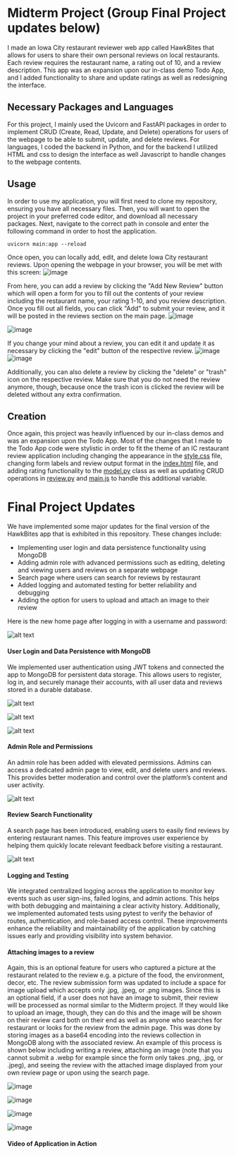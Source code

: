 # Midterm Project (Group Final Project updates below)

I made an Iowa City restaurant reviewer web app called HawkBites that allows for users to share their own personal reviews on local restaurants. Each review requires the restaurant name, a rating out of 10, and a review description. This app was an expansion upon our in-class demo Todo App, and I added functionality to share and update ratings as well as redesigning the interface.

## Necessary Packages and Languages

For this project, I mainly used the Uvicorn and FastAPI packages in order to implement CRUD (Create, Read, Update, and Delete) operations for users of the webpage to be able to submit, update, and delete reviews. For languages, I coded the backend in Python, and for the backend I utilized HTML and css to design the interface as well Javascript to handle changes to the webpage contents.

## Usage

In order to use my application, you will first need to clone my repository, ensuring you have all necessary files. Then, you will want to open the project in your preferred code editor, and download all necessary packages. Next, navigate to the correct path in console and enter the following command in order to host the application.

```console
uvicorn main:app --reload
```

Once open, you can locally add, edit, and delete Iowa City restaurant reviews. Upon opening the webpage in your browser, you will be met with this screen: ![image](https://github.com/user-attachments/assets/ba7190ae-26c1-4ad3-93aa-e80995e7e8ee)

From here, you can add a review by clicking the "Add New Review" button which will open a form for you to fill out the contents of your review including the restaurant name, your rating 1-10, and you review description. Once you fill out all fields, you can click "Add" to submit your review, and it will be posted in the reviews section on the main page.
![image](https://github.com/user-attachments/assets/55cae84b-5833-4754-af5e-ca886d2888d0)

![image](https://github.com/user-attachments/assets/e2883b97-0499-4807-914d-823f1871648a)

If you change your mind about a review, you can edit it and update it as necessary by clicking the "edit" button of the respective review.
![image](https://github.com/user-attachments/assets/3f3235f3-7e91-49c1-82fe-70a53bf155b6)
![image](https://github.com/user-attachments/assets/9f3e0119-23d9-4a50-ad73-6350cef2956d)

Additionally, you can also delete a review by clicking the "delete" or "trash" icon on the respective review. Make sure that you do not need the review anymore, though, because once the trash icon is clicked the review will be deleted without any extra confirmation.

## Creation

Once again, this project was heavily influenced by our in-class demos and was an expansion upon the Todo App. Most of the changes that I made to the Todo App code were stylistic in order to fit the theme of an IC restaurant review application including changing the appearance in the [style.css](https://github.com/moore025/cs3980/blob/ed9c9a8d57fa327d731d0ed9fd7b57e96bf2eaac/midterm_project/frontend/style.css) file, changing form labels and review output format in the [index.html](https://github.com/moore025/cs3980/blob/ed9c9a8d57fa327d731d0ed9fd7b57e96bf2eaac/midterm_project/frontend/index.html) file, and adding rating functionality to the [model.py](https://github.com/moore025/cs3980/blob/ed9c9a8d57fa327d731d0ed9fd7b57e96bf2eaac/midterm_project/model.py) class as well as updating CRUD operations in [review.py](https://github.com/moore025/cs3980/blob/ed9c9a8d57fa327d731d0ed9fd7b57e96bf2eaac/midterm_project/review.py) and [main.js](https://github.com/moore025/cs3980/blob/ed9c9a8d57fa327d731d0ed9fd7b57e96bf2eaac/midterm_project/frontend/main.js) to handle this additional variable.

# Final Project Updates

We have implemented some major updates for the final version of the HawkBites app that is exhibited in this repository. These changes include: 
- Implementing user login and data persistence functionality using MongoDB
- Adding admin role with advanced permissions such as editing, deleting and viewing users and reviews on a separate webpage
- Search page where users can search for reviews by restaurant
- Added logging and automated testing for better reliability and debugging
- Adding the option for users to upload and attach an image to their review


Here is the new home page after logging in with a username and password: 

![alt text](screenshots/image-5.png)


#### User Login and Data Persistence with MongoDB
We implemented user authentication using JWT tokens and connected the app to MongoDB for persistent data storage. This allows users to register, log in, and securely manage their accounts, with all user data and reviews stored in a durable database.

![alt text](screenshots/image-2.png)

![alt text](screenshots/image-3.png)

![alt text](screenshots/image-4.png)


#### Admin Role and Permissions
An admin role has been added with elevated permissions. Admins can access a dedicated admin page to view, edit, and delete users and reviews. This provides better moderation and control over the platform’s content and user activity.

![alt text](screenshots/image-1.png)


#### Review Search Functionality
A search page has been introduced, enabling users to easily find reviews by entering restaurant names. This feature improves user experience by helping them quickly locate relevant feedback before visiting a restaurant.

![alt text](screenshots/image.png)


#### Logging and Testing

We integrated centralized logging across the application to monitor key events such as user sign-ins, failed logins, and admin actions. This helps with both debugging and maintaining a clear activity history. Additionally, we implemented automated tests using pytest to verify the behavior of routes, authentication, and role-based access control. These improvements enhance the reliability and maintainability of the application by catching issues early and providing visibility into system behavior.

#### Attaching images to a review
Again, this is an optional feature for users who captured a picture at the restaurant related to the review e.g. a picture of the food, the environment, decor, etc. The review submission form was updated to include a space for image upload which accepts only .jpg, .jpeg, or .png images. Since this is an optional field, if a user does not have an image to submit, their review will be processed as normal similar to the Midterm project. If they would like to upload an image, though, they can do this and the image will be shown on their review card both on their end as well as anyone who searches for restaurant or looks for the review from the admin page. This was done by storing images as a base64 encoding into the reviews collection in MongoDB along with the associated review. An example of this process is shown below including writing a review, attaching an image (note that you cannot submit a .webp for example since the form only takes .png, .jpg, or .jpeg), and seeing the review with the attached image displayed from your own review page or upon using the search page.

![image](https://github.com/user-attachments/assets/441ad732-854a-4883-80fe-895239d61c2c)

![image](https://github.com/user-attachments/assets/7b1c25d0-777e-4318-a6fe-6e6ddf7c16d0)

![image](https://github.com/user-attachments/assets/fbccd772-9b27-4784-8d41-9748bb894115)

![image](https://github.com/user-attachments/assets/824298ba-070e-416c-974b-edf22b4c069a)


#### Video of Application in Action










